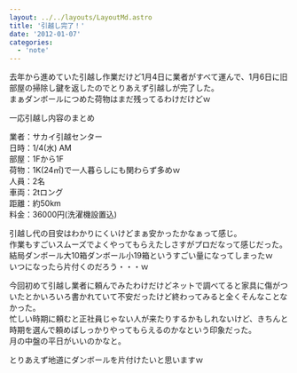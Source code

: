 ```yaml
---
layout: ../../layouts/LayoutMd.astro
title: '引越し完了！'
date: '2012-01-07'
categories:
  - 'note'
---
```


去年から進めていた引越し作業だけど1月4日に業者がすべて運んで、1月6日に旧部屋の掃除し鍵を返したのでとりあえず引越しが完了した。  
まぁダンボールにつめた荷物はまだ残ってるわけだけどｗ

一応引越し内容のまとめ

業者：サカイ引越センター  
日時：1/4(水) AM  
部屋：1Fから1F  
荷物：1K(24㎡)で一人暮らしにも関わらず多めｗ  
人員：2名  
車両：2tロング  
距離：約50km  
料金：36000円(洗濯機設置込)

引越し代の目安はわかりにくいけどまぁ安かったかなぁって感じ。  
作業もすごいスムーズでよくやってもらえたしさすがプロだなって感じだった。  
結局ダンボール大10箱ダンボール小19箱というすごい量になってしまったｗ  
いつになったら片付くのだろう・・・ｗ

今回初めて引越し業者に頼んでみたわけだけどネットで調べてると家具に傷がついたとかいろいろ書かれていて不安だったけど終わってみると全くそんなことなかった。  
忙しい時期に頼むと正社員じゃない人が来たりするかもしれないけど、きちんと時期を選んで頼めばしっかりやってもらえるのかなという印象だった。  
月の中盤の平日がいいのかなと。

とりあえず地道にダンボールを片付けたいと思いますｗ
